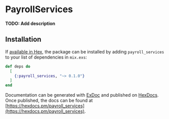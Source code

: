 # PayrollServices

**TODO: Add description**

## Installation

If [available in Hex](https://hex.pm/docs/publish), the package can be installed
by adding `payroll_services` to your list of dependencies in `mix.exs`:

```elixir
def deps do
  [
    {:payroll_services, "~> 0.1.0"}
  ]
end
```

Documentation can be generated with [ExDoc](https://github.com/elixir-lang/ex_doc)
and published on [HexDocs](https://hexdocs.pm). Once published, the docs can
be found at [https://hexdocs.pm/payroll_services](https://hexdocs.pm/payroll_services).


